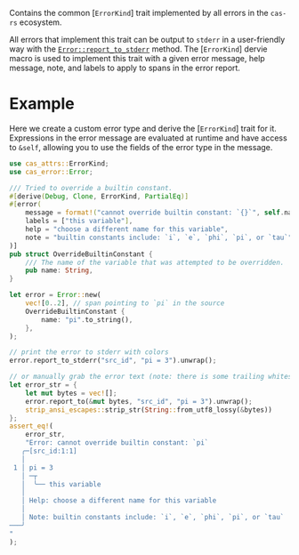 Contains the common [`ErrorKind`] trait implemented by all errors in the
`cas-rs` ecosystem.

All errors that implement this trait can be output to `stderr` in a
user-friendly way with the [`Error::report_to_stderr`] method. The
[`ErrorKind`] dervie macro is used to implement this trait with a given error
message, help message, note, and labels to apply to spans in the error report.

# Example

Here we create a custom error type and derive the [`ErrorKind`] trait for it.
Expressions in the error message are evaluated at runtime and have access to
`&self`, allowing you to use the fields of the error type in the message.

```rust
use cas_attrs::ErrorKind;
use cas_error::Error;

/// Tried to override a builtin constant.
#[derive(Debug, Clone, ErrorKind, PartialEq)]
#[error(
    message = format!("cannot override builtin constant: `{}`", self.name),
    labels = ["this variable"],
    help = "choose a different name for this variable",
    note = "builtin constants include: `i`, `e`, `phi`, `pi`, or `tau`",
)]
pub struct OverrideBuiltinConstant {
    /// The name of the variable that was attempted to be overridden.
    pub name: String,
}

let error = Error::new(
    vec![0..2], // span pointing to `pi` in the source
    OverrideBuiltinConstant {
        name: "pi".to_string(),
    },
);

// print the error to stderr with colors
error.report_to_stderr("src_id", "pi = 3").unwrap();

// or manually grab the error text (note: there is some trailing whitespace)
let error_str = {
    let mut bytes = vec![];
    error.report_to(&mut bytes, "src_id", "pi = 3").unwrap();
    strip_ansi_escapes::strip_str(String::from_utf8_lossy(&bytes))
};
assert_eq!(
    error_str,
    "Error: cannot override builtin constant: `pi`
   ╭─[src_id:1:1]
   │
 1 │ pi = 3
   │ ─┬  
   │  ╰── this variable
   │ 
   │ Help: choose a different name for this variable
   │ 
   │ Note: builtin constants include: `i`, `e`, `phi`, `pi`, or `tau`
───╯
"
);
```

[`Error::report_to_stderr`]: https://docs.rs/cas-error/latest/cas_error/struct.Error.html#method.report_to_stderr
